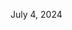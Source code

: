 July 4, 2024
<!--
    Add a summary for the release here.

    If you don't change this message, or if this file is empty, the release
    will not be created. -->
